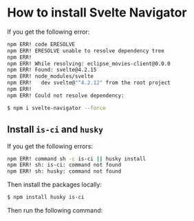 # How to install Svelte Navigator 

If you get the following error:

```bash
npm ERR! code ERESOLVE
npm ERR! ERESOLVE unable to resolve dependency tree
npm ERR! 
npm ERR! While resolving: eclipse_movies-client@0.0.0
npm ERR! Found: svelte@4.2.15
npm ERR! node_modules/svelte
npm ERR!   dev svelte@"^4.2.12" from the root project
npm ERR! 
npm ERR! Could not resolve dependency:
```


```bash
$ npm i svelte-navigator --force
```


## Install `is-ci` and `husky`

If you get the following errors:

```bash
npm ERR! command sh -c is-ci || husky install
npm ERR! sh: is-ci: command not found
npm ERR! sh: husky: command not found
```

Then install the packages locally:

```bash
$ npm install husky is-ci
```

Then run the following command:

```bash
```